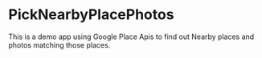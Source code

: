 # PickNearbyPlacePhotos
This is a demo app using Google Place Apis to find out Nearby places and photos matching those places.

